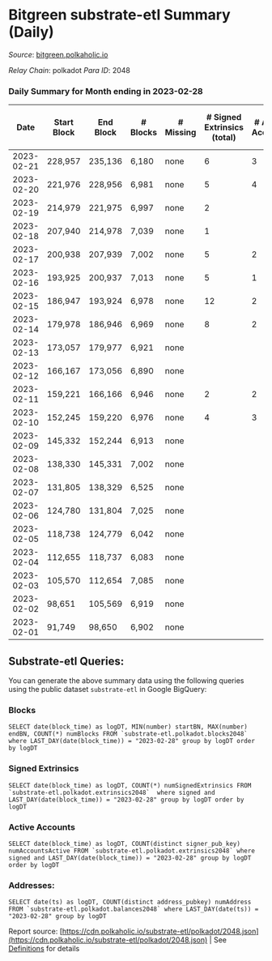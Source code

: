 # Bitgreen substrate-etl Summary (Daily)

_Source_: [bitgreen.polkaholic.io](https://bitgreen.polkaholic.io)

*Relay Chain*: polkadot
*Para ID*: 2048



### Daily Summary for Month ending in 2023-02-28


| Date | Start Block | End Block | # Blocks | # Missing | # Signed Extrinsics (total) | # Active Accounts | # Addresses with Balances | # Events | # Transfers | # XCM Transfers In | # XCM Transfers Out |
| ---- | ----------- | --------- | -------- | --------- | --------------------------- | ----------------- | ------------------------- | -------- | ----------- | ------------------ | ------------------- |
| 2023-02-21 | 228,957 | 235,136 | 6,180 | none  | 6 | 3 |  | 39,500 | 3  |   |   |
| 2023-02-20 | 221,976 | 228,956 | 6,981 | none  | 5 | 4 | 232 | 44,378 | 3  |   |   |
| 2023-02-19 | 214,979 | 221,975 | 6,997 | none  | 2 |  | 229 | 45,050 | 3  |   |   |
| 2023-02-18 | 207,940 | 214,978 | 7,039 | none  | 1 |  | 226 | 45,660 | 1  |   |   |
| 2023-02-17 | 200,938 | 207,939 | 7,002 | none  | 5 | 2 | 225 | 47,342 | 1  |   |   |
| 2023-02-16 | 193,925 | 200,937 | 7,013 | none  | 5 | 1 | 224 | 47,444 | 5  |   |   |
| 2023-02-15 | 186,947 | 193,924 | 6,978 | none  | 12 | 2 | 219 | 49,507 | 11  |   |   |
| 2023-02-14 | 179,978 | 186,946 | 6,969 | none  | 8 | 2 | 208 | 49,921 | 8  |   |   |
| 2023-02-13 | 173,057 | 179,977 | 6,921 | none  |  |  | 200 | 49,437 |   |   |   |
| 2023-02-12 | 166,167 | 173,056 | 6,890 | none  |  |  | 200 | 49,154 |   |   |   |
| 2023-02-11 | 159,221 | 166,166 | 6,946 | none  | 2 | 2 | 200 | 49,628 | 3  |   |   |
| 2023-02-10 | 152,245 | 159,220 | 6,976 | none  | 4 | 3 | 197 | 50,110 | 6  |   |   |
| 2023-02-09 | 145,332 | 152,244 | 6,913 | none  |  |  | 192 | 49,300 |   |   |   |
| 2023-02-08 | 138,330 | 145,331 | 7,002 | none  |  |  | 192 |  |   |   |   |
| 2023-02-07 | 131,805 | 138,329 | 6,525 | none  |  |  | 188 |  |   |   |   |
| 2023-02-06 | 124,780 | 131,804 | 7,025 | none  |  |  | 188 |  |   |   |   |
| 2023-02-05 | 118,738 | 124,779 | 6,042 | none  |  |  | 187 |  |   |   |   |
| 2023-02-04 | 112,655 | 118,737 | 6,083 | none  |  |  | 186 |  |   |   |   |
| 2023-02-03 | 105,570 | 112,654 | 7,085 | none  |  |  | 186 |  |   |   |   |
| 2023-02-02 | 98,651 | 105,569 | 6,919 | none  |  |  | 180 |  |   |   |   |
| 2023-02-01 | 91,749 | 98,650 | 6,902 | none  |  |  | 179 |  |   |   |   |

## Substrate-etl Queries:
You can generate the above summary data using the following queries using the public dataset `substrate-etl` in Google BigQuery:


### Blocks
```
SELECT date(block_time) as logDT, MIN(number) startBN, MAX(number) endBN, COUNT(*) numBlocks FROM `substrate-etl.polkadot.blocks2048`  where LAST_DAY(date(block_time)) = "2023-02-28" group by logDT order by logDT
```


### Signed Extrinsics
```
SELECT date(block_time) as logDT, COUNT(*) numSignedExtrinsics FROM `substrate-etl.polkadot.extrinsics2048`  where signed and LAST_DAY(date(block_time)) = "2023-02-28" group by logDT order by logDT
```


### Active Accounts
```
SELECT date(block_time) as logDT, COUNT(distinct signer_pub_key) numAccountsActive FROM `substrate-etl.polkadot.extrinsics2048` where signed and LAST_DAY(date(block_time)) = "2023-02-28" group by logDT order by logDT
```


### Addresses:
```
SELECT date(ts) as logDT, COUNT(distinct address_pubkey) numAddress FROM `substrate-etl.polkadot.balances2048` where LAST_DAY(date(ts)) = "2023-02-28" group by logDT
```



Report source: [https://cdn.polkaholic.io/substrate-etl/polkadot/2048.json](https://cdn.polkaholic.io/substrate-etl/polkadot/2048.json) | See [Definitions](/DEFINITIONS.md) for details
